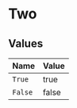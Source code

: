# Two


## Values

| Name    | Value   |
| ------- | ------- |
| `True`  | true    |
| `False` | false   |